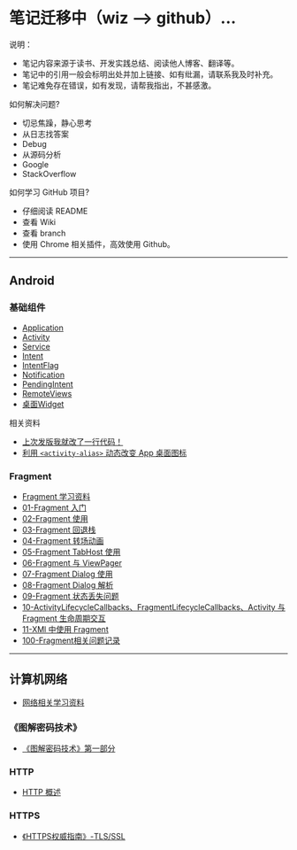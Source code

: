 # 笔记迁移中（wiz --> github）...

说明：

- 笔记内容来源于读书、开发实践总结、阅读他人博客、翻译等。
- 笔记中的引用一般会标明出处并加上链接、如有纰漏，请联系我及时补充。
- 笔记难免存在错误，如有发现，请帮我指出，不甚感激。

如何解决问题?

- 切忌焦躁，静心思考
- 从日志找答案
- Debug
- 从源码分析
- Google
- StackOverflow

如何学习 GitHub 项目?

- 仔细阅读 README
- 查看 Wiki
- 查看 branch
- 使用 Chrome 相关插件，高效使用 Github。

---
## Android

### 基础组件

- [Application](Android/基础组件/Application.md)
- [Activity](Android/基础组件/Activity.md)
- [Service](Android/基础组件/Service.md)  
- [Intent](Android/基础组件/Intent.md)
- [IntentFlag](Android/基础组件/IntentFlag.md)
- [Notification](Android/基础组件/Notification.md)
- [PendingIntent](Android/基础组件/PendingIntent.md)
- [RemoteViews](Android/基础组件/RemoteViews.md)
- [桌面Widget](Android/基础组件/桌面Widget.md)

相关资料

- [上次发版我就改了一行代码！](http://blog.csdn.net/eclipsexys/article/details/53791818)
- [利用 `<activity-alias>` 动态改变 App 桌面图标](http://yifeng.studio/2016/12/30/android-change-app-launcher-icon-dynamically/)

### Fragment

- [Fragment 学习资料](Android/Fragment/Fragment学习资料.md)
- [01-Fragment 入门](Android/Fragment/01-Fragment入门.md)
- [02-Fragment 使用](Android/Fragment/02-Fragment使用.md)
- [03-Fragment 回退栈](Android/Fragment/03-Fragment回退栈.md)
- [04-Fragment 转场动画](Android/Fragment/04-Fragment转场动画.md)
- [05-Fragment TabHost 使用](Android/Fragment/05-Fragment_TabHost.md)
- [06-Fragment 与 ViewPager](Android/Fragment/06-Fragment与ViewPager.md)
- [07-Fragment Dialog 使用](Android/Fragment/07-FragmentDialog使用.md)
- [08-Fragment Dialog 解析](Android/Fragment/08-FragmentDialog解析.md)
- [09-Fragment 状态丢失问题](Android/Fragment/09-Fragment状态丢失问题.md)
- [10-ActivityLifecycleCallbacks、FragmentLifecycleCallbacks、Activity 与 Fragment 生命周期交互](Android/Fragment/10-Fragment与其他组件生命周期交互.md)
- [11-XMl 中使用 Fragment](Android/Fragment/11-在xml中使用Fragment.md)
- [100-Fragment相关问题记录](Android/Fragment/100-Fragment相关问题记录.md)


---
## 计算机网络

- [网络相关学习资料](计算机网络/网络通信基础/网络相关学习资料.md)

### 《图解密码技术》

- [《图解密码技术》第一部分](计算机网络/网络通信基础/图解密码技术-part01.md)

### HTTP

- [HTTP 概述](计算机网络/网络通信基础/HTTP_01_概述.md)

### HTTPS

- [《HTTPS权威指南》-TLS/SSL](计算机网络/网络通信基础/HTTPS权威指南01-SSL&TLS.md)